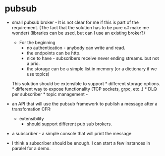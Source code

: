 # pubsub

* small pubsub broker - It is not clear for me if this is part of the requirement. (The fact that the solution has to be pure c# make me wonder) (libraries can be used, but can I use an existing broker?)
    * For the beginning 
        * no authentication - anybody can write and read.
        * the endpoints can be http. 
        * nice to have - subscribers receive never ending streams. but not a prio.
        * the storage can be a simple list in memory (or a dictionary if we use topics)

    This solution should be extensible to support
        * different storage options.
        * different way to expose functionality (TCP sockets, grpc, etc..)
        * DLQ per subscriber
        * topic management - 

* an API that will use the pubsub framework to publish a message after a transfomation
 CFR:
    * extensibility 
        * should support different pub sub brokers. 


* a subscriber - a simple console that will print the message
* I think a subscriber should be enough. I can start a few instances in paralel for a demo.